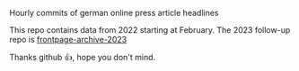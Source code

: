 Hourly commits of german online press article headlines

This repo contains data from 2022 starting at February.
The 2023 follow-up repo is [frontpage-archive-2023](https://github.com/defgsus/frontpage-archive-2023)

Thanks github :thumbsup:, hope you don't mind.
